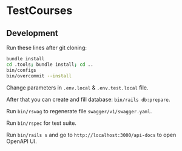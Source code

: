 # TestCourses

## Development

Run these lines after git cloning:

```sh
bundle install
cd .tools; bundle install; cd ..
bin/configs
bin/overcommit --install
```

Change parameters in `.env.local` & `.env.test.local` file.

After that you can create and fill database: `bin/rails db:prepare`.

Run `bin/rswag` to regenerate file `swagger/v1/swagger.yaml`.

Run `bin/rspec` for test suite.

Run `bin/rails s` and go to `http://localhost:3000/api-docs` to open OpenAPI UI.
